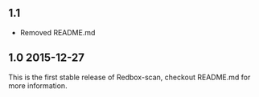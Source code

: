 ## 1.1

- Removed README.md



## 1.0  2015-12-27

This is the first stable release of Redbox-scan, checkout README.md for more information.